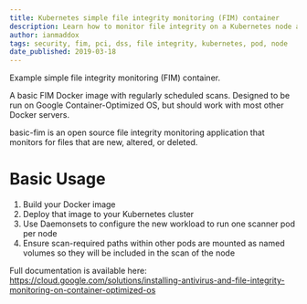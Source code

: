 ```yaml
---
title: Kubernetes simple file integrity monitoring (FIM) container
description: Learn how to monitor file integrity on a Kubernetes node and all its pods.
author: ianmaddox
tags: security, fim, pci, dss, file integrity, kubernetes, pod, node
date_published: 2019-03-18
---
```


Example simple file integrity monitoring (FIM) container.

A basic FIM Docker image with regularly scheduled scans.
Designed to be run on Google Container-Optimized OS, but should work with most other Docker servers.

basic-fim is an open source file integrity monitoring application that monitors for files that are new, altered, or deleted.

# Basic Usage
1. Build your Docker image
1. Deploy that image to your Kubernetes cluster
1. Use Daemonsets to configure the new workload to run one scanner pod per node
1. Ensure scan-required paths within other pods are mounted as named volumes so they will be included in the scan of the node

Full documentation is available here:
https://cloud.google.com/solutions/installing-antivirus-and-file-integrity-monitoring-on-container-optimized-os
